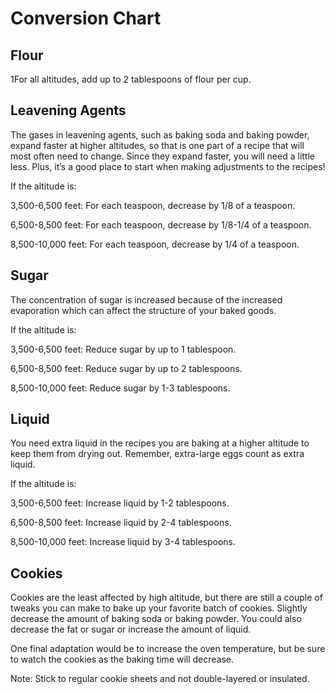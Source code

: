 # Conversion Chart

## Flour

1For all altitudes, add up to 2 tablespoons of flour per cup.

## Leavening Agents

The gases in leavening agents, such as baking soda and baking powder, expand faster at higher altitudes, so that is one part of a recipe that will most often need to change. Since they expand faster, you will need a little less. Plus, it’s a good place to start when making adjustments to the recipes! 

If the altitude is:

3,500-6,500 feet: For each teaspoon, decrease by 1/8 of a teaspoon.

6,500-8,500 feet: For each teaspoon, decrease by 1/8-1/4 of a teaspoon.

8,500-10,000 feet: For each teaspoon, decrease by 1/4 of a teaspoon.

## Sugar

The concentration of sugar is increased because of the increased evaporation which can affect the structure of your baked goods.

If the altitude is:

3,500-6,500 feet: Reduce sugar by up to 1 tablespoon.

6,500-8,500 feet: Reduce sugar by up to 2 tablespoons.

8,500-10,000 feet: Reduce sugar by 1-3 tablespoons.

## Liquid

You need extra liquid in the recipes you are baking at a higher altitude to keep them from drying out. Remember, extra-large eggs count as extra liquid.

If the altitude is:

3,500-6,500 feet: Increase liquid by 1-2 tablespoons.

6,500-8,500 feet: Increase liquid by 2-4 tablespoons.

8,500-10,000 feet: Increase liquid by 3-4 tablespoons.

## Cookies
Cookies are the least affected by high altitude, but there are still a couple of tweaks you can make to bake up your favorite batch of cookies. Slightly decrease the amount of baking soda or baking powder. You could also decrease the fat or sugar or increase the amount of liquid.

One final adaptation would be to increase the oven temperature, but be sure to watch the cookies as the baking time will decrease.

Note: Stick to regular cookie sheets and not double-layered or insulated.